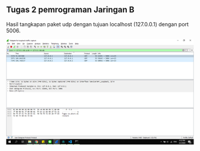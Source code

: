 ## Tugas 2 pemrograman Jaringan B

Hasil tangkapan paket udp dengan tujuan localhost (127.0.0.1) dengan port 5006.

![capture](img/capture.png)